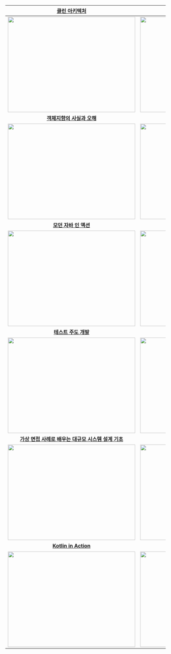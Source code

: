 |[**클린 아키텍처**](https://github.com/crongcm/books/tree/main/clean%20architecture)|[**클린 코드**](https://github.com/crongcm/books/tree/main/clean%20code)|[**클린 소프트웨어**](https://github.com/crongcm/books/tree/main/clean%20software)|
|:---:|:---:|:---:|
|<a href="https://github.com/crongcm/books/tree/main/clean%20architecture"><img src="https://contents.kyobobook.co.kr/sih/fit-in/458x0/pdt/9788966262472.jpg" width="400px" height="300px"/></a>|<a href="https://github.com/crongcm/books/tree/main/clean%20code"><img src="https://contents.kyobobook.co.kr/sih/fit-in/458x0/pdt/9788966260959.jpg" width="400px" height="300px"/></a>|<a href="https://github.com/crongcm/books/tree/main/clean%20software"><img src="https://contents.kyobobook.co.kr/sih/fit-in/458x0/pdt/9791185890852.jpg" width="400px" height="300px"/></a>|
|[**객체지향의 사실과 오해**](https://github.com/crongcm/books/tree/main/객체지향의%20사실과%20오해)|[**오브젝트**](https://github.com/crongcm/books/tree/main/object)|[**엘레강트 오브젝트**](https://github.com/crongcm/books/tree/main/elegant%20object)|
|<a href="https://github.com/crongcm/books/tree/main/객체지향의%20사실과%20오해"><img src="https://contents.kyobobook.co.kr/sih/fit-in/458x0/pdt/9788998139766.jpg" width="400px" height="300px"/></a>|<a href="https://github.com/crongcm/books/tree/main/object"><img src="https://contents.kyobobook.co.kr/sih/fit-in/458x0/pdt/9791158391409.jpg" width="400px" height="300px"/></a>|<a href="https://github.com/crongcm/books/tree/main/elegant%20object"><img src="https://contents.kyobobook.co.kr/sih/fit-in/458x0/pdt/9791187497219.jpg" width="400px" height="300px"/></a>|
|[**모던 자바 인 액션**](https://github.com/crongcm/books/tree/main/modern%20java%20in%20action)|[**이펙티브 자바**](https://github.com/crongcm/books/tree/main/effective%20java)|[**리팩터링**](https://github.com/crongcm/books/tree/main/refactoring)|
|<a href="https://github.com/crongcm/books/tree/main/modern%20java%20in%20action"><img src="https://contents.kyobobook.co.kr/sih/fit-in/458x0/pdt/9791162242025.jpg" width="400px" height="300px"/></a>|<a href="https://github.com/crongcm/books/tree/main/effective%20java" ><img src="https://contents.kyobobook.co.kr/sih/fit-in/458x0/pdt/9788966262281.jpg" width="400px" height="300px"/></a>|<a href="https://github.com/crongcm/books/tree/main/refactoring" ><img src="https://contents.kyobobook.co.kr/sih/fit-in/458x0/pdt/9791162242742.jpg" width="400px" height="300px"/></a>|
|[**테스트 주도 개발**](https://github.com/crongcm/books/tree/main/test-driven%20development)|[**Real MySQL 8.0**](https://github.com/crongcm/books/tree/main/real%20mysql)|[**데이터 중심 애플리케이션 설계**](https://github.com/crongcm/books/tree/main/)|
|<a href="https://github.com/crongcm/books/tree/main/test-driven%20development"><img src="https://contents.kyobobook.co.kr/sih/fit-in/458x0/pdt/9788966261024.jpg" width="400px" height="300px"/></a>|<a href="https://github.com/crongcm/books/tree/main/real%20mysql"><img src="https://contents.kyobobook.co.kr/sih/fit-in/458x0/pdt/9791158392703.jpg" width="400px" height="300px"/></a>|<a href="https://github.com/crongcm/books/tree/main/"><img src="https://contents.kyobobook.co.kr/pdt/9791158390983.jpg" width="400px" height="300px"/></a>|
|[**가상 면접 사례로 배우는 대규모 시스템 설계 기초**](https://github.com/crongcm/books/tree/main/system%20design%20interview)|[**도메인 주도 개발 시작하기**](https://github.com/crongcm/books/tree/main/ddd%20start)|[**함께 자라기**](https://github.com/crongcm/books/tree/main/함께%20자라기)|
|<a href="https://github.com/crongcm/books/tree/main/system%20design%20interview"><img src="https://contents.kyobobook.co.kr/sih/fit-in/458x0/pdt/9788966263158.jpg" width="400px" height="300px"/></a>|<a href="https://github.com/crongcm/books/tree/main/ddd%20start"><img src="https://contents.kyobobook.co.kr/sih/fit-in/458x0/pdt/9791162245385.jpg" width="400px" height="300px"/></a>|<a href="https://github.com/crongcm/books/tree/main/함께%20자라기"><img src="https://contents.kyobobook.co.kr/sih/fit-in/458x0/pdt/9788966262335.jpg" width="400px" height="300px"/></a>|
|[**Kotlin in Action**](https://github.com/crongcm/books/tree/main/kotlin%20in%20action)|[**도메인 주도 설계 구현**](https://github.com/crongcm/books/tree/main/implementing%20domain-driven%20design)||
|<a href="https://github.com/crongcm/books/tree/main/kotlin%20in%20action"><img src="https://contents.kyobobook.co.kr/sih/fit-in/458x0/pdt/9791161750712.jpg" width="400px" height="300px"/></a>|<a href="https://github.com/crongcm/books/tree/main/implementing%20domain-driven%20design"><img src="https://contents.kyobobook.co.kr/sih/fit-in/458x0/pdt/9788960778429.jpg" width="400px" height="300px"/></a>||
